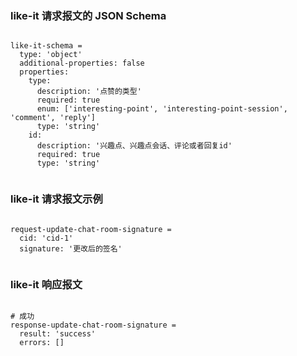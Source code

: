 ### like-it 请求报文的 JSON Schema
<pre><code>
like-it-schema =
  type: 'object'
  additional-properties: false
  properties:
    type: 
      description: '点赞的类型'
      required: true 
      enum: ['interesting-point', 'interesting-point-session', 'comment', 'reply']
      type: 'string'
    id:
      description: '兴趣点、兴趣点会话、评论或者回复id'
      required: true
      type: 'string'

</code></pre>

### like-it 请求报文示例
<pre><code>
request-update-chat-room-signature =
  cid: 'cid-1'
  signature: '更改后的签名'

</code></pre>

### like-it 响应报文
<pre><code>
# 成功
response-update-chat-room-signature =
  result: 'success'
  errors: []

</code></pre>


